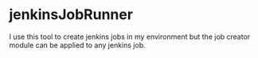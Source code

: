 # jenkinsJobRunner
I use this tool to create jenkins jobs in my environment but the job creator module can be applied to any jenkins job.
